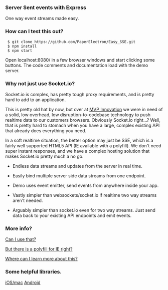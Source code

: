 ### Server Sent events with Express 

One way event streams made easy.

### How can I test this out?

``` shell
 $ git clone https://github.com/PaperElectron/Easy_SSE.git
 $ npm install
 $ npm start
```
Open localhost:8080/ in a few browser windows and
start clicking some buttons. The code comments and documentation load with the demo server.

### Why not just use Socket.io?

Socket.io is complex, has pretty tough proxy requirements, and is pretty hard to add to an application.

This is pretty old hat by now, but over at [MVP Innovation](http://mvp-innovation.com/) we were in need of a solid, low overhead, low disruption-to-codebase technology to push realtime data to our customers browsers. Obviously Socket.io right...? Well, that is pretty hard to stomach when you have a large, complex existing API that already does everything you need. 

In a soft realtime situation, the better option may just be SSE, which is a fairly well supported HTML5 API (IE available with a polyfill). We don't need super instant responses, and we have a complex hosting solution that makes Socket.io pretty much a no go.  

* Endless data streams and updates from the server in real time.

* Easily bind multiple server side data streams from one endpoint.

* Demo uses event emitter, send events from anywhere inside your app.

* Vastly simpler than websockets/socket.io if realtime two way streams aren't needed.

* Arguably simpler than socket.io even for two way streams. Just send data back to your existing API endpoints and emit events.


### More info?
 
[Can I use that?](http://caniuse.com/#search=eventsource)

[But there is a polyfill for IE right?](https://github.com/Yaffle/EventSource/)

[Where can I learn more about this?](https://developer.mozilla.org/en-US/docs/Server-sent_events/Using_server-sent_events)

### Some helpful libraries. 
[iOS/mac](https://github.com/neilco/EventSource)
[Android](https://github.com/andll/eventsource-java)
